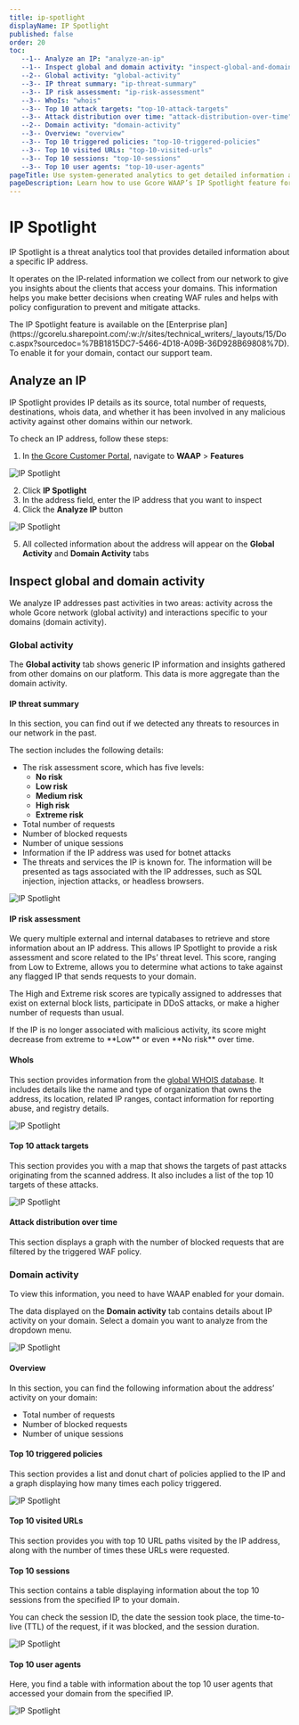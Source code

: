 ```yaml
---
title: ip-spotlight
displayName: IP Spotlight
published: false
order: 20
toc:
   --1-- Analyze an IP: "analyze-an-ip"
   --1-- Inspect global and domain activity: "inspect-global-and-domain-activity"
   --2-- Global activity: "global-activity"
   --3-- IP threat summary: "ip-threat-summary"
   --3-- IP risk assessment: "ip-risk-assessment"
   --3-- WhoIs: "whois"
   --3-- Top 10 attack targets: "top-10-attack-targets"
   --3-- Attack distribution over time: "attack-distribution-over-time"
   --2-- Domain activity: "domain-activity"
   --3-- Overview: "overview"
   --3-- Top 10 triggered policies: "top-10-triggered-policies"
   --3-- Top 10 visited URLs: "top-10-visited-urls"
   --3-- Top 10 sessions: "top-10-sessions"
   --3-- Top 10 user agents: "top-10-user-agents"
pageTitle: Use system-generated analytics to get detailed information about a specific IP address | Gcore
pageDescription: Learn how to use Gcore WAAP’s IP Spotlight feature for your domain protection.
---
```

# IP Spotlight

IP Spotlight is a threat analytics tool that provides detailed information about a specific IP address.

It operates on the IP-related information we collect from our network to give you insights about the clients that access your domains. This information helps you make better decisions when creating WAF rules and helps with policy configuration to prevent and mitigate attacks.

<alert-element type="info" title="Info">
The IP Spotlight feature is available on the [Enterprise plan](https://gcorelu.sharepoint.com/:w:/r/sites/technical_writers/_layouts/15/Doc.aspx?sourcedoc=%7BB1815DC7-5466-4D18-A09B-36D928B69808%7D). To enable it for your domain, contact our support team.
</alert-element>

## Analyze an IP

IP Spotlight provides IP details as its source, total number of requests, destinations, whois data, and whether it has been involved in any malicious activity against other domains within our network.

To check an IP address, follow these steps:

1. In [the Gcore Customer Portal](https://accounts.gcore.com/reports/dashboard), navigate to **WAAP** \> **Features**

<img src="https://assets.gcore.pro/docs/waap/analytics/ip-spotlight/ip-spotlight-1.png" alt="IP Spotlight">

2. Click **IP Spotlight**
3. In the address field, enter the IP address that you want to inspect
4. Click the **Analyze IP** button

<img src="https://assets.gcore.pro/docs/waap/analytics/ip-spotlight/ip-spotlight-2.png" alt="IP Spotlight">

5. All collected information about the address will appear on the **Global Activity** and **Domain Activity** tabs

## Inspect global and domain activity

We analyze IP addresses past activities in two areas: activity across the whole Gcore network (global activity) and interactions specific to your domains (domain activity).

### Global activity

The **Global activity** tab shows generic IP information and insights gathered from other domains on our platform. This data is more aggregate than the domain activity.

#### IP threat summary

In this section, you can find out if we detected any threats to resources in our network in the past.

The section includes the following details:

- The risk assessment score, which has five levels:
  - **No risk**
  - **Low risk**
  - **Medium risk**
  - **High risk**
  - **Extreme risk**
- Total number of requests
- Number of blocked requests
- Number of unique sessions
- Information if the IP address was used for botnet attacks
- The threats and services the IP is known for. The information will be presented as tags associated with the IP addresses, such as SQL injection, injection attacks, or headless browsers.

<img src="https://assets.gcore.pro/docs/waap/analytics/ip-spotlight/ip-spotlight-3.png" alt="IP Spotlight">

#### IP risk assessment

We query multiple external and internal databases to retrieve and store information about an IP address. This allows IP Spotlight to provide a risk assessment and score related to the IPs’ threat level. This score, ranging from Low to Extreme, allows you to determine what actions to take against any flagged IP that sends requests to your domain.

The High and Extreme risk scores are typically assigned to addresses that exist on external block lists, participate in DDoS attacks, or make a higher number of requests than usual.

<alert-element type="info" title="Info">
If the IP is no longer associated with malicious activity, its score might decrease from extreme to **Low** or even **No risk** over time.
</alert-element>

#### WhoIs

This section provides information from the [global WHOIS database](https://who.is/). It includes details like the name and type of organization that owns the address, its location, related IP ranges, contact information for reporting abuse, and registry details.

<img src="https://assets.gcore.pro/docs/waap/analytics/ip-spotlight/ip-spotlight-4.png" alt="IP Spotlight">

#### Top 10 attack targets

This section provides you with a map that shows the targets of past attacks originating from the scanned address. It also includes a list of the top 10 targets of these attacks.

<img src="https://assets.gcore.pro/docs/waap/analytics/ip-spotlight/ip-spotlight-5.png" alt="IP Spotlight">

#### Attack distribution over time

This section displays a graph with the number of blocked requests that are filtered by the triggered WAF policy.

### Domain activity

<alert-element type="info" title="Info">
To view this information, you need to have WAAP enabled for your domain.
</alert-element>

The data displayed on the **Domain activity** tab contains details about IP activity on your domain. Select a domain you want to analyze from the dropdown menu.

<img src="https://assets.gcore.pro/docs/waap/analytics/ip-spotlight/ip-spotlight-6.png" alt="IP Spotlight">

#### Overview

In this section, you can find the following information about the address’ activity on your domain:

- Total number of requests
- Number of blocked requests
- Number of unique sessions

#### Top 10 triggered policies

This section provides a list and donut chart of policies applied to the IP and a graph displaying how many times each policy triggered.

<img src="https://assets.gcore.pro/docs/waap/analytics/ip-spotlight/ip-spotlight-7.png" alt="IP Spotlight">

#### Top 10 visited URLs

This section provides you with top 10 URL paths visited by the IP address, along with the number of times these URLs were requested.

#### Top 10 sessions

This section contains a table displaying information about the top 10 sessions from the specified IP to your domain.

You can check the session ID, the date the session took place, the time-to-live (TTL) of the request, if it was blocked, and the session duration.

<img src="https://assets.gcore.pro/docs/waap/analytics/ip-spotlight/ip-spotlight-8.png" alt="IP Spotlight">

#### Top 10 user agents

Here, you find a table with information about the top 10 user agents that accessed your domain from the specified IP.

<img src="https://assets.gcore.pro/docs/waap/analytics/ip-spotlight/ip-spotlight-9.png" alt="IP Spotlight">
